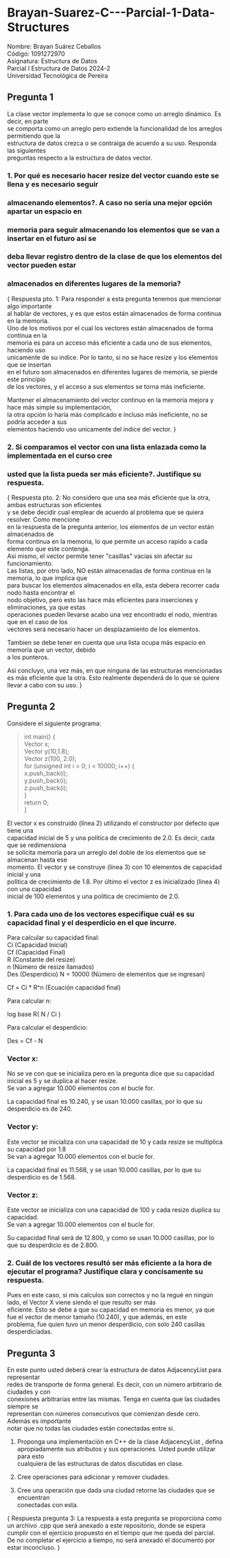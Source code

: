 # Brayan-Suarez-C---Parcial-1-Data-Structures

Nombre: Brayan Suárez Ceballos  
Código: 1091272970  
Asignatura: Estructura de Datos  
Parcial I Estructura de Datos 2024-2  
Universidad Tecnológica de Pereira  


## Pregunta 1 
  
La clase vector implementa lo que se conoce como un arreglo dinámico. Es decir, en parte  
se comporta como un arreglo pero extiende la funcionalidad de los arreglos permitiendo que la  
estructura de datos crezca o se contraiga de acuerdo a su uso. Responda las siguientes  
preguntas respecto a la estructura de datos vector.  
  
### 1. Por qué es necesario hacer resize del vector cuando este se llena y es necesario seguir  
### almacenando elementos?. A caso no sería una mejor opción apartar un espacio en  
### memoria para seguir almacenando los elementos que se van a insertar en el futuro así se  
### deba llevar registro dentro de la clase de que los elementos del vector pueden estar  
### almacenados en diferentes lugares de la memoria?

{ Respuesta pto. 1: Para responder a esta pregunta tenemos que mencionar algo importante  
al hablar de vectores, y es que estos están almacenados de forma continua en la memoria.  
Uno de los motivos por el cual los vectores están almacenados de forma continua en la  
memoria es para un acceso más eficiente a cada uno de sus elementos, haciendo uso  
unicamente de su indice. Por lo tanto, si no se hace resize y los elementos que se insertan  
en el futuro son almacenados en diferentes lugares de memoria, se pierde este principio  
de los vectores, y el acceso a sus elementos se torna más ineficiente.  

Mantener el almacenamiento del vector continuo en la memoria mejora y hace más simple su implementación,  
la otra opción lo haría más complicado e incluso más ineficiente, no se podría acceder a sus  
elementos haciendo uso unicamente del indice del vector. }
  
### 2. Si comparamos el vector con una lista enlazada como la implementada en el curso cree 
### usted que la lista pueda ser más eficiente?. Justifique su respuesta.  
  
{ Respuesta pto. 2: No considero que una sea más eficiente que la otra, ambas estructuras son eficientes  
y se debe decidir cual emplear de acuerdo al problema que se quiera resolver.  Como mencione  
en la respuesta de la pregunta anterior, los elementos de un vector están almacenados de  
forma continua en la memoria, lo que permite un acceso rapido a cada elemento que este contenga.  
Así mismo, el vector permite tener "casillas" vacías sin afectar su funcionamiento.  
Las listas, por otro lado, NO están almacenadas de forma continua en la memoria, lo que implica que  
para buscar los elementos almacenados en ella, esta debera recorrer cada nodo hasta encontrar el  
nodo objetivo, pero esto las hace más eficientes para inserciones y eliminaciones, ya que estas  
operaciones pueden llevarse acabo una vez encontrado el nodo, mientras que en el caso de los  
vectores será necesario hacer un desplazamiento de los elementos. 

Tambien se debe tener en cuenta que una lista ocupa más espacio en memoria que un vector, debido  
a los punteros.  

Así concluyo, una vez más, en que ninguna de las estructuras mencionadas es más eficiente que la otra. 
Esto realmente dependerá de lo que se quiere llevar a cabo con su uso. }

## Pregunta 2  

Considere el siguiente programa:  

> int main() {  
>   Vector<int> x;  
>   Vector<int> y(10,1.8);  
>   Vector<int> z(100, 2.0);  
>   for (unsigned int i = 0; i < 10000; i++) {  
>     x.push_back(i);  
>     y.push_back(i);  
>     z.push_back(i);  
>   }  
>   return 0;  
> }  

El vector x es construido (línea 2) utilizando el constructor por defecto que tiene una  
capacidad inicial de 5 y una política de crecimiento de 2.0. Es decir, cada que se redimensiona  
se solicita memoria para un arreglo del doble de los elementos que se almacenan hasta ese  
momento. El vector y se construye (línea 3) con 10 elementos de capacidad inicial y una  
política de crecimiento de 1.8. Por último el vector z es inicializado (línea 4) con una capacidad  
inicial de 100 elementos y una política de crecimiento de 2.0.  

### 1. Para cada uno de los vectores especifique cuál es su capacidad final y el desperdicio en el que incurre.

Para calcular su capacidad final:  
Ci (Capacidad Inicial)  
Cf (Capacidad Final)  
R (Constante del resize)  
n (Número de resize llamados)  
Des (Desperdicio)
N = 10000 (Número de elementos que se ingresan)  
  
Cf = Ci * R^n (Ecuación capacidad final)  
  
Para calcular n:  

log base R( N / Ci )

Para calcular el desperdicio: 

Des = Cf - N

### Vector x:  
No se ve con que se inicializa pero en la pregunta dice que su capacidad inicial es 5 y se duplica al hacer resize.  
Se van a agregar 10.000 elementos con el bucle for.  
  
La capacidad final es 10.240, y se usan 10.000 casillas, por lo que su desperdicio es de 240.  
  
### Vector y:  
Este vector se inicializa con una capacidad de 10 y cada resize se multiplica su capacidad por 1.8    
Se van a agregar 10.000 elementos con el bucle for.  
  
La capacidad final es 11.568, y se usan 10.000 casillas, por lo que su desperdicio es de 1.568.  
  
### Vector z:  
Este vector se inicializa con una capacidad de 100 y cada resize duplica su capacidad.  
Se van a agregar 10.000 elementos con el bucle for.  
  
Su capacidad final será de 12.800, y como se usan 10.000 casillas, por lo que su desperdicio es de 2.800.  
  
### 2. Cuál de los vectores resultó ser más eficiente a la hora de ejecutar el programa? Justifique clara y concisamente su respuesta.  
  
Pues en este caso, si mis calculos son correctos y no la regué en ningún lado, el Vector X viene siendo el que resulto ser más  
eficiente. Esto se debe a que su capacidad en memoria es menor, ya que fue el vector de menor tamaño (10.240), y que además, en este  
problema, fue quien tuvo un menor desperdicio, con solo 240 casillas desperdiciadas.  

## Pregunta 3  

En este punto usted deberá crear la estructura de datos AdjacencyList para representar  
redes de transporte de forma general. Es decir, con un número arbitrario de ciudades y con  
conexiones arbitrarias entre las mismas. Tenga en cuenta que las ciudades siempre se  
representan con números consecutivos que comienzan desde cero. Además es importante  
notar que no todas las ciudades están conectadas entre si.  
  
1. Proponga una implementación en C++ de la clase AdjacencyList , defina  
apropiadamente sus atributos y sus operaciones. Usted puede utilizar para esto  
cualquiera de las estructuras de datos discutidas en clase.  
   
2. Cree operaciones para adicionar y remover ciudades.  
   
3. Cree una operación que dada una ciudad retorne las ciudades que se encuentran  
conectadas con esta.  

{ Respuesta pregunta 3: La respuesta a esta pregunta se proporciona como un archivo .cpp que será anexado
a este repositorio, donde se espera cumplir con el ejercicio propuesto en el tiempo que me queda del parcial.  
De no completar el ejercicio a tiempo, no será anexado el documento por estar inconcluso.  }
